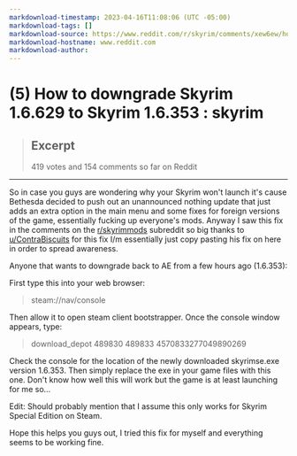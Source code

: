 ```yaml
---
markdownload-timestamp: 2023-04-16T11:08:06 (UTC -05:00)
markdownload-tags: []
markdownload-source: https://www.reddit.com/r/skyrim/comments/xew6ew/how_to_downgrade_skyrim_16629_to_skyrim_16353/
markdownload-hostname: www.reddit.com
markdownload-author: 
---
```


# (5) How to downgrade Skyrim 1.6.629 to Skyrim 1.6.353 : skyrim

> ## Excerpt
> 419 votes and 154 comments so far on Reddit

---
So in case you guys are wondering why your Skyrim won't launch it's cause Bethesda decided to push out an unannounced nothing update that just adds an extra option in the main menu and some fixes for foreign versions of the game, essentially fucking up everyone's mods. Anyway I saw this fix in the comments on the [r/skyrimmods](https://www.reddit.com/r/skyrimmods/) subreddit so big thanks to [u/ContraBiscuits](https://www.reddit.com/u/ContraBiscuits/) for this fix I/m essentially just copy pasting his fix on here in order to spread awareness.

Anyone that wants to downgrade back to AE from a few hours ago (1.6.353):

First type this into your web browser:

> steam://nav/console

Then allow it to open steam client bootstrapper. Once the console window appears, type:

> download\_depot 489830 489833 4570833277049890269

Check the console for the location of the newly downloaded skyrimse.exe version 1.6.353. Then simply replace the exe in your game files with this one. Don't know how well this will work but the game is at least launching for me so...

Edit: Should probably mention that I assume this only works for Skyrim Special Edition on Steam.

Hope this helps you guys out, I tried this fix for myself and everything seems to be working fine.
